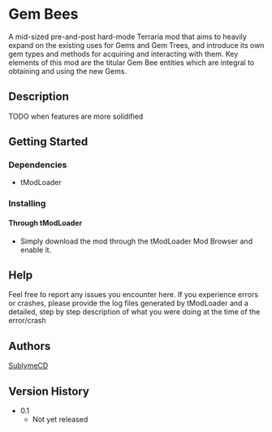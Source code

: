 ﻿# Gem Bees

A mid-sized pre-and-post hard-mode Terraria mod that aims to heavily expand on the existing uses for Gems and Gem Trees, and introduce its own gem types and methods for acquiring and interacting with them.
Key elements of this mod are the titular Gem Bee entities which are integral to obtaining and using the new Gems.

## Description

TODO when features are more solidified

## Getting Started

### Dependencies

* tModLoader

### Installing

#### Through tModLoader

* Simply download the mod through the tModLoader Mod Browser and enable it.

## Help

Feel free to report any issues you encounter here.
If you experience errors or crashes, please provide the log files generated by tModLoader and a detailed, step by step description of what you were doing at the time of the error/crash

## Authors

[SublymeCD](https://github.com/SublymeCD/)

## Version History

* 0.1
    * Not yet released